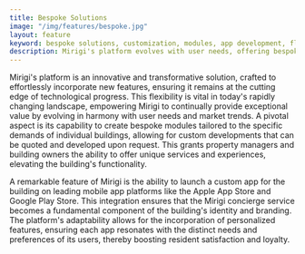```yaml
---
title: Bespoke Solutions
image: "/img/features/bespoke.jpg"
layout: feature
keyword: bespoke solutions, customization, modules, app development, flexibility, innovation
description: Mirigi's platform evolves with user needs, offering bespoke modules and custom apps for unique building experiences.
---
```


Mirigi's platform is an innovative and transformative solution, crafted to effortlessly incorporate new features, ensuring it remains at the cutting edge of technological progress. This flexibility is vital in today's rapidly changing landscape, empowering Mirigi to continually provide exceptional value by evolving in harmony with user needs and market trends. A pivotal aspect is its capability to create bespoke modules tailored to the specific demands of individual buildings, allowing for custom developments that can be quoted and developed upon request. This grants property managers and building owners the ability to offer unique services and experiences, elevating the building's functionality.

A remarkable feature of Mirigi is the ability to launch a custom app for the building on leading mobile app platforms like the Apple App Store and Google Play Store. This integration ensures that the Mirigi concierge service becomes a fundamental component of the building's identity and branding. The platform's adaptability allows for the incorporation of personalized features, ensuring each app resonates with the distinct needs and preferences of its users, thereby boosting resident satisfaction and loyalty.

